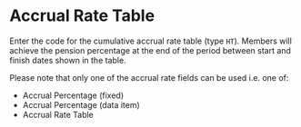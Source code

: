 # Accrual Rate Table

Enter the code for the cumulative accrual rate table (type `HT`).
Members will achieve the pension percentage at the end of the period
between start and finish dates shown in the table.

Please note that only one of the accrual rate fields can be used i.e.
one of:

-   Accrual Percentage (fixed)
-   Accrual Percentage (data item)
-   Accrual Rate Table
